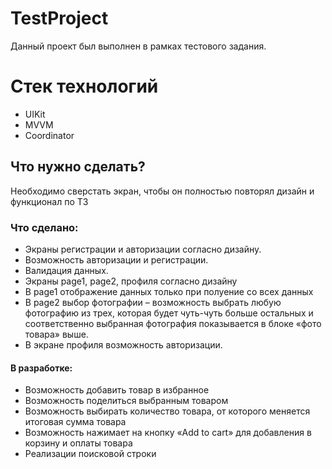 # TestProject
Данный проект был выполнен в рамках тестового задания.

# Стек технологий
* UIKit
* MVVM
* Coordinator

## Что нужно сделать?

Необходимо сверстать экран, чтобы он полностью повторял дизайн и функционал по ТЗ

### Что сделано:

- Экраны регистрации и авторизации согласно дизайну.
- Возможность авторизации и регистрации. 
- Валидация данных.
- Экраны page1, page2, профиля согласно дизайну
- В page1 отображение данных только при полуение со всех данных
- В page2 выбор фотографии – возможность выбрать любую фотографию из трех, которая будет чуть-чуть больше остальных и соответственно выбранная фотография показывается в блоке «фото товара» выше.
- В экране профиля возможность авторизации. 

#### В разработке:

- Возможность добавить товар в избранное 
- Возможность поделиться выбранным товаром 
- Возможность выбирать количество товара, от которого меняется итоговая сумма товара 
- Возможность нажимает на кнопку «Add to cart» для добавления в корзину и оплаты товара
- Реализации поисковой строки
